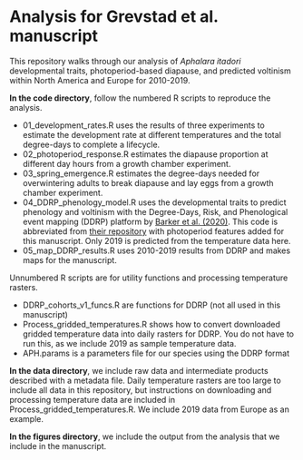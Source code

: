 # Analysis for Grevstad et al. manuscript

This repository walks through our analysis of *Aphalara itadori* developmental traits, photoperiod-based diapause, and predicted voltinism within North America and Europe for 2010-2019.

**In the code directory**, follow the numbered R scripts to reproduce the analysis. 
* 01_development_rates.R uses the results of three experiments to estimate the development rate at different temperatures and the total degree-days to complete a lifecycle.
* 02_photoperiod_response.R estimates the diapause proportion at different day hours from a growth chamber experiment.
* 03_spring_emergence.R estimates the degree-days needed for overwintering adults to break diapause and lay eggs from a growth chamber experiment.
* 04_DDRP_phenology_model.R uses the developmental traits to predict phenology and voltinism with the Degree-Days, Risk, and Phenological event mapping (DDRP) platform by [Barker et al. (2020)](https://journals.plos.org/plosone/article?id=10.1371/journal.pone.0244005). This code is abbreviated from [their repository](https://github.com/bbarker505/ddrp_v2) with photoperiod features added for this manuscript. Only 2019 is predicted from the temperature data here.
* 05_map_DDRP_results.R uses 2010-2019 results from DDRP and makes maps for the manuscript.

Unnumbered R scripts are for utility functions and processing temperature rasters. 
* DDRP_cohorts_v1_funcs.R are functions for DDRP (not all used in this manuscript)
* Process_gridded_temperatures.R shows how to convert downloaded gridded temperature data into daily rasters for DDRP. You do not have to run this, as we include 2019 as sample temperature data.
* APH.params is a parameters file for our species using the DDRP format

**In the data directory**, we include raw data and intermediate products described with a metadata file. Daily temperature rasters are too large to include all data in this repository, but instructions on downloading and processing temperature data are included in Process_gridded_temperatures.R. We include 2019 data from Europe as an example.

**In the figures directory**, we include the output from the analysis that we include in the manuscript.